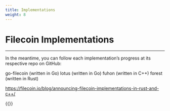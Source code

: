 ```yaml
---
title: Implementations
weight: 8
---
```


# Filecoin Implementations
---

In the meantime, you can follow each implementation’s progress at its respective repo on GitHub:

go-filecoin (written in Go)
lotus (written in Go)
fuhon (written in C++)
forest (written in Rust)

https://filecoin.io/blog/announcing-filecoin-implementations-in-rust-and-c++/


{{<json>}}